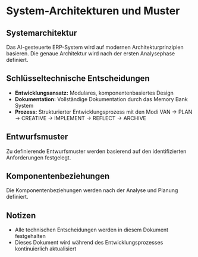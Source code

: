 # System-Architekturen und Muster

## Systemarchitektur
Das AI-gesteuerte ERP-System wird auf modernen Architekturprinzipien basieren. Die genaue Architektur wird nach der ersten Analysephase definiert.

## Schlüsseltechnische Entscheidungen
- **Entwicklungsansatz:** Modulares, komponentenbasiertes Design
- **Dokumentation:** Vollständige Dokumentation durch das Memory Bank System
- **Prozess:** Strukturierter Entwicklungsprozess mit den Modi VAN → PLAN → CREATIVE → IMPLEMENT → REFLECT → ARCHIVE

## Entwurfsmuster
Zu definierende Entwurfsmuster werden basierend auf den identifizierten Anforderungen festgelegt.

## Komponentenbeziehungen
Die Komponentenbeziehungen werden nach der Analyse und Planung definiert.

## Notizen
- Alle technischen Entscheidungen werden in diesem Dokument festgehalten
- Dieses Dokument wird während des Entwicklungsprozesses kontinuierlich aktualisiert 
